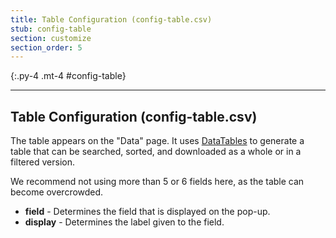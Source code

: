 ```yaml
---
title: Table Configuration (config-table.csv)
stub: config-table
section: customize
section_order: 5
---
```


{:.py-4 .mt-4 #config-table}
***

## Table Configuration (config-table.csv)

The table appears on the "Data" page. It uses [DataTables](https://datatables.net/) to generate a table that can be searched, sorted, and downloaded as a whole or in a filtered version.

We recommend not using more than 5 or 6 fields here, as the table can become overcrowded. 

- **field** - Determines the field that is displayed on the pop-up. 
- **display** - Determines the label given to the field. 